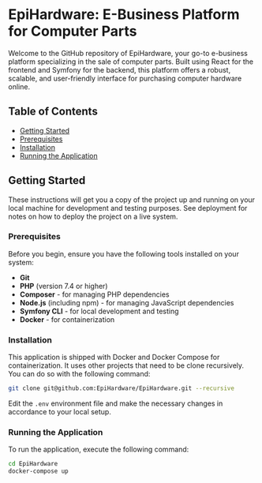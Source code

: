 # EpiHardware: E-Business Platform for Computer Parts

Welcome to the GitHub repository of EpiHardware, your go-to e-business platform specializing in the sale of computer
parts. Built using React for the frontend and Symfony for the backend, this platform offers a robust, scalable, and
user-friendly interface for purchasing computer hardware online.

## Table of Contents

- [Getting Started](#getting-started)
- [Prerequisites](#prerequisites)
- [Installation](#installation)
- [Running the Application](#running-the-application)

## Getting Started

These instructions will get you a copy of the project up and running on your local machine for development and testing
purposes. See deployment for notes on how to deploy the project on a live system.

### Prerequisites

Before you begin, ensure you have the following tools installed on your system:

- **Git**
- **PHP** (version 7.4 or higher)
- **Composer** - for managing PHP dependencies
- **Node.js** (including npm) - for managing JavaScript dependencies
- **Symfony CLI** - for local development and testing
- **Docker** - for containerization

### Installation

This application is shipped with Docker and Docker Compose for containerization. It uses other projects that need to be
clone recursively. You can do so with the following command:

```bash
git clone git@github.com:EpiHardware/EpiHardware.git --recursive
```

Edit the `.env` environment file and make the necessary changes in accordance to your local setup.

### Running the Application

To run the application, execute the following command:

```bash
cd EpiHardware
docker-compose up
```